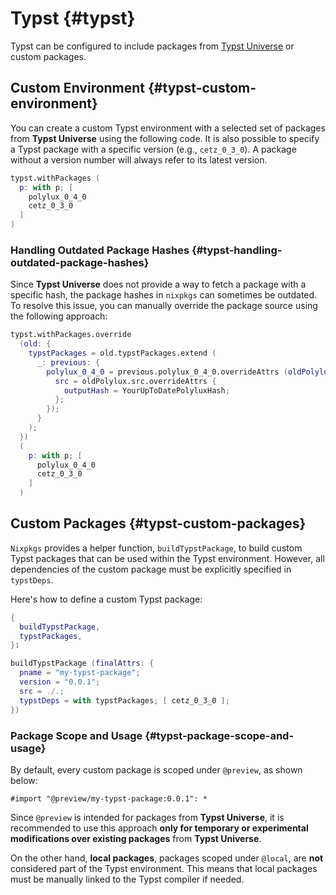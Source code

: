 # Typst {#typst}

Typst can be configured to include packages from [Typst Universe](https://typst.app/universe/) or custom packages.

## Custom Environment {#typst-custom-environment}

You can create a custom Typst environment with a selected set of packages from **Typst Universe** using the following code. It is also possible to specify a Typst package with a specific version (e.g., `cetz_0_3_0`). A package without a version number will always refer to its latest version.

```nix
typst.withPackages (
  p: with p; [
    polylux_0_4_0
    cetz_0_3_0
  ]
)
```

### Handling Outdated Package Hashes {#typst-handling-outdated-package-hashes}

Since **Typst Universe** does not provide a way to fetch a package with a specific hash, the package hashes in `nixpkgs` can sometimes be outdated. To resolve this issue, you can manually override the package source using the following approach:

```nix
typst.withPackages.override
  (old: {
    typstPackages = old.typstPackages.extend (
      _: previous: {
        polylux_0_4_0 = previous.polylux_0_4_0.overrideAttrs (oldPolylux: {
          src = oldPolylux.src.overrideAttrs {
            outputHash = YourUpToDatePolyluxHash;
          };
        });
      }
    );
  })
  (
    p: with p; [
      polylux_0_4_0
      cetz_0_3_0
    ]
  )
```

## Custom Packages {#typst-custom-packages}

`Nixpkgs` provides a helper function, `buildTypstPackage`, to build custom Typst packages that can be used within the Typst environment. However, all dependencies of the custom package must be explicitly specified in `typstDeps`.

Here's how to define a custom Typst package:

```nix
{
  buildTypstPackage,
  typstPackages,
}:

buildTypstPackage (finalAttrs: {
  pname = "my-typst-package";
  version = "0.0.1";
  src = ./.;
  typstDeps = with typstPackages; [ cetz_0_3_0 ];
})
```

### Package Scope and Usage {#typst-package-scope-and-usage}

By default, every custom package is scoped under `@preview`, as shown below:

```typst
#import "@preview/my-typst-package:0.0.1": *
```

Since `@preview` is intended for packages from **Typst Universe**, it is recommended to use this approach **only for temporary or experimental modifications over existing packages** from **Typst Universe**.

On the other hand, **local packages**, packages scoped under `@local`, are **not** considered part of the Typst environment. This means that local packages must be manually linked to the Typst compiler if needed.
